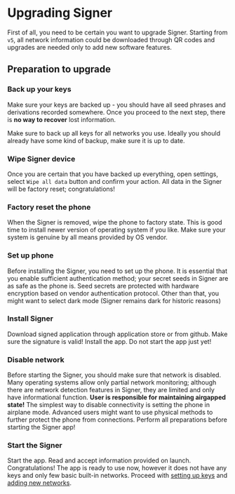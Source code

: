# Upgrading Signer

First of all, you need to be certain you want to upgrade Signer. Starting from `v5`, all network information could be downloaded through QR codes and upgrades are needed only to add new software features.

## Preparation to upgrade

### Back up your keys

Make sure your keys are backed up - you should have all seed phrases and derivations recorded somewhere. Once you proceed to the next step, there is **no way to recover** lost information.

Make sure to back up all keys for all networks you use. Ideally you should already have some kind of backup, make sure it is up to date.

### Wipe Signer device

Once you are certain that you have backed up everything, open settings, select `Wipe all data` button and confirm your action. All data in the Signer will be factory reset; congratulations!

### Factory reset the phone

When the Signer is removed, wipe the phone to factory state. This is good time to install newer version of operating system if you like. Make sure your system is genuine by all means provided by OS vendor.

### Set up phone

Before installing the Signer, you need to set up the phone. It is essential that you enable sufficient authentication method; your secret seeds in Signer are as safe as the phone is. Seed secrets are protected with hardware encryption based on vendor authentication protocol. Other than that, you might want to select dark mode (Signer remains dark for historic reasons)

### Install Signer

Download signed application through application store or from github. Make sure the signature is valid! Install the app. Do not start the app just yet!

### Disable network

Before starting the Signer, you should make sure that network is disabled. Many operating systems allow only partial network monitoring; although there are network detection features in Signer, they are limited and only have informational function. **User is responsible for maintaining airgapped state!** The simplest way to disable connectivity is setting the phone in airplane mode. Advanced users might want to use physical methods to further protect the phone from connections. Perform all preparations before starting the Signer app!

### Start the Signer

Start the app. Read and accept information provided on launch. Congratulations! The app is ready to use now, however it does not have any keys and only few basic built-in networks. Proceed with [setting up keys](../tutorials/Start.md) and [adding new networks](../tutorials/Add-New-Network.md).

<!--TODO Feel free to use built-in Westend test network to try things out. Get test tokens at #westend_faucet:matrix.org or something along the lines-->
